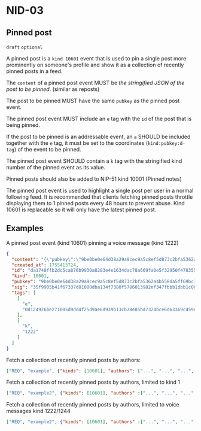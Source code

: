 NID-03
======

Pinned post
-----------

`draft` `optional`

A pinned post is a `kind 10601` event that is used to pin a single post more prominently on someone's profile and show it as a collection of recently pinned posts in a feed.

The `content` of a pinned post event MUST be _the stringified JSON of the post to be pinned_. (similar as reposts)

The post to be pinned MUST have the same `pubkey` as the pinned post event.

The pinned post event MUST include an `e` tag with the `id` of the post that is
being pinned. 

If the post to be pinned is an addressable event, an `a` SHOULD be included together with the `e` tag, it must be set to the coordinates (`kind:pubkey:d-tag`) of the event to be pinned.

The pinned post event SHOULD contain a `k` tag with the stringified kind number
of the pinned event as its value.


Pinned posts should also be added to NIP-51 kind 10001 (Pinned notes)

The pinned post event is used to highlight a single post per user in a normal following feed.
It is recommended that clients fetching pinned posts throttle displaying them to 1 pinned posts every 48 hours to prevent abuse.
Kind 10601 is replacable so it will only have the latest pinned post.

Examples
--------

A pinned post event (kind 10601) pinning a voice message (kind 1222)
```json
{
  "content": "{\"pubkey\":\"9be0be0e64d38a29a9cec9a5c8ef5d873c2bfa5362a4b558da5ff69bc3cbb81e\",\"id\":\"0d124926be271005d9dd4f25d9ae6d939b13cb78e85bd7324bce6d63369c459e\",\"sig\":\"ca9eb76079f35adb3c8ac56b79a8c9c90748af657263618c13cef384b34f8cafb2b9ee316fb627bda0c63fcc1028eed99233416a0ba245676dc411857578f33d\",\"kind\":1222,\"content\":\"https://media.utxo.nl/wp-content/uploads/nostr/5/3/5366b05673440a128378d0fd747eb80c4ee3e7eafdde2b93f4d3362e9f33f244.m4a\",\"tags\":[[\"imeta\",\"url https://media.utxo.nl/wp-content/uploads/nostr/5/3/5366b05673440a128378d0fd747eb80c4ee3e7eafdde2b93f4d3362e9f33f244.m4a\",\"duration 2\",\"waveform 2 2 0 0 2 1 0 0 5 5 3 2 1 0 0 0 0 0 1 0 0 0 0 0 1 1 3 1 35 57 54 52 51 54 53 53 53 53 51 47 44 41 38 35 31 28 26 23 20 18 16 28\",\"sha256 5366b05673440a128378d0fd747eb80c4ee3e7eafdde2b93f4d3362e9f33f244\"],[\"client\",\"Nostur\",\"31990:9be0be0fc079548233231614e4e1efc9f28b0db398011efeecf05fe570e5dd33:1685868693432\"]],\"created_at\":1755412898}",
  "created_at": 1755413724,
  "id": "da1748ffb2dc5ca876b9930a8283e4e1634dac78a669fa0e5f32950f478355fe",
  "kind": 10601,
  "pubkey": "9be0be0e64d38a29a9cec9a5c8ef5d873c2bfa5362a4b558da5ff69bc3cbb81e",
  "sig": "35f9905b41f67337d81080dba134f7380f5786013982ef347fbbb1dbb1c067953d9ce4fb8f963af60487858fd9e2822dec18d3526d012c0331aa0cd8038847f8",
  "tags": [
    [
      "e",
      "0d124926be271005d9dd4f25d9ae6d939b13cb78e85bd7324bce6d63369c459e"
    ],
    [
      "k",
      "1222"
    ]
  ]
}
```

Fetch a collection of recently pinned posts by authors:

```json
["REQ", "example", {"kinds": [10601], "authors": ["...", "...", "...", "..."]}]
```

Fetch a collection of recently pinned posts by authors, limited to kind 1
```json
["REQ", "example2", {"kinds": [10601], "authors" :["...", "...", "...", "..."], "#k": ["1"]}]
```

Fetch a collection of recently pinned posts by authors, limited to voice messages kind 1222/1244
```json
["REQ", "example2", {"kinds": [10601], "authors" :["...", "...", "...", "..."], "#k": ["1222", "1244"]}]
```